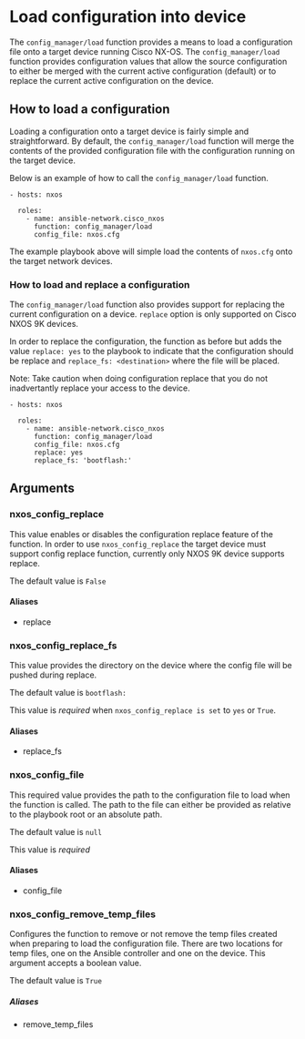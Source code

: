 # Load configuration into device
The `config_manager/load` function provides a means to load a configuration file onto a
target device running Cisco NX-OS. The `config_manager/load` function provides
configuration values that allow the source configuration to either be merged
with the current active configuration (default) or to replace the current
active configuration on the device.  


## How to load a configuration
Loading a configuration onto a target device is fairly simple and
straightforward.  By default, the `config_manager/load` function will merge the
contents of the provided configuration file with the configuration running on
the target device.  

Below is an example of how to call the `config_manager/load` function.

```
- hosts: nxos
  
  roles:
    - name: ansible-network.cisco_nxos
      function: config_manager/load
      config_file: nxos.cfg
```

The example playbook above will simple load the contents of `nxos.cfg` onto the
target network devices.

### How to load and replace a configuration
The `config_manager/load` function also provides support for replacing the current
configuration on a device. `replace` option is only supported on Cisco NXOS
9K devices.

In order to replace the configuration, the function as before but adds the
value `replace: yes` to the playbook to indicate that the configuration should
be replace and `replace_fs: <destination>` where the file will be placed.

Note: Take caution when doing configuration replace that you do not
inadvertantly replace your access to the device.

```
- hosts: nxos

  roles:
    - name: ansible-network.cisco_nxos
      function: config_manager/load
      config_file: nxos.cfg
      replace: yes
      replace_fs: 'bootflash:'
```

## Arguments

### nxos_config_replace

This value enables or disables the configuration replace feature of the
function. In order to use `nxos_config_replace` the target device must
support config replace function, currently only NXOS 9K device supports
replace.

The default value is `False`

#### Aliases
* replace

### nxos_config_replace_fs

This value provides the directory on the device where the config file will be
pushed during replace.

The default value is `bootflash:`

This value is *required* when `nxos_config_replace is set` to `yes` or `True`.

#### Aliases

* replace_fs

### nxos_config_file

This required value provides the path to the configuration file to load when
the function is called. The path to the file can either be provided as
relative to the playbook root or an absolute path.  

The default value is `null`

This value is *required*

#### Aliases

* config_file

### nxos_config_remove_temp_files

Configures the function to remove or not remove the temp files created when
preparing to load the configuration file. There are two locations for temp
files, one on the Ansible controller and one on the device. This argument
accepts a boolean value.

The default value is `True`

##### Aliases

* remove_temp_files
